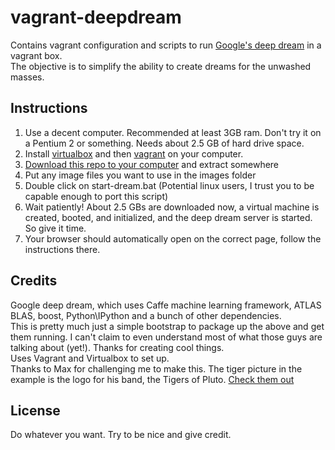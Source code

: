 # vagrant-deepdream

Contains vagrant configuration and scripts to run [Google's deep dream](https://github.com/google/deepdream/blob/master/dream.ipynb) in a vagrant box.
<br/>
The objective is to simplify the ability to create dreams for the unwashed masses.

## Instructions

1. Use a decent computer. Recommended at least 3GB ram. Don't try it on a Pentium 2 or something. Needs about 2.5 GB of hard drive space.
2. Install [virtualbox](https://www.virtualbox.org/wiki/Downloads) and then [vagrant](http://www.vagrantup.com/downloads.html) on your computer.
3. [Download this repo to your computer](https://github.com/guysmoilov/vagrant-deepdream/archive/master.zip) and extract somewhere
4. Put any image files you want to use in the images folder
5. Double click on start-dream.bat (Potential linux users, I trust you to be capable enough to port this script)
6. Wait patiently! About 2.5 GBs are downloaded now, a virtual machine is created, booted, and initialized, and the deep dream server is started. So give it time.
7. Your browser should automatically open on the correct page, follow the instructions there.

## Credits
Google deep dream, which uses Caffe machine learning framework, ATLAS BLAS, boost, Python\IPython and a bunch of other dependencies.
<br/>
This is pretty much just a simple bootstrap to package up the above and get them running. I can't claim to even understand most of what those guys are talking about (yet!). Thanks for creating cool things.
<br/>
Uses Vagrant and Virtualbox to set up.
<br/>
Thanks to Max for challenging me to make this. The tiger picture in the example is the logo for his band, the Tigers of Pluto. [Check them out](https://www.facebook.com/tigersofpluto)

## License
Do whatever you want. Try to be nice and give credit.
